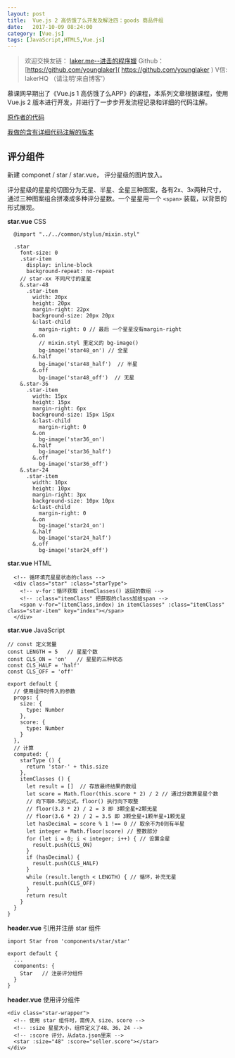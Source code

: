 ```yaml
---
layout: post
title:  Vue.js 2 高仿饿了么开发及解注四：goods 商品件组
date:   2017-10-09 08:24:00
category: [Vue.js]
tags: [JavaScript,HTML5,Vue.js]
---
```


<!-- ![Vue.js 2 高仿饿了么开发及解注四][1] -->

<!--more-->

> 欢迎交换友链： [laker.me--进击的程序媛]( http://laker.me/blog )
> Github：[https://github.com/younglaker]( https://github.com/younglaker )
> V信: lakerHQ （请注明‘来自博客’）

慕课网早期出了《Vue.js 1 高仿饿了么APP》的课程，本系列文章根据课程，使用 Vue.js 2 版本进行开发，并进行了一步步开发流程记录和详细的代码注解。

[原作者的代码][2]

[我做的含有详细代码注解的版本][3]


## 评分组件

新建 componet / star / star.vue， 评分星级的图片放入。

评分星级的星星的切图分为无星、半星、全星三种图案，各有2x、3x两种尺寸，通过三种图案组合拼凑成多种评分星数。一个星星用一个 `<span>` 装载，以背景的形式展现。

**star.vue** CSS

```
  @import "../../common/stylus/mixin.styl"

  .star
    font-size: 0
    .star-item
      display: inline-block
      background-repeat: no-repeat
    // star-xx 不同尺寸的星星
    &.star-48
      .star-item
        width: 20px
        height: 20px
        margin-right: 22px
        background-size: 20px 20px
        &:last-child
          margin-right: 0 // 最后 一个星星没有margin-right
        &.on
          // mixin.styl 里定义的 bg-image()
          bg-image('star48_on') // 全星
        &.half
          bg-image('star48_half')  // 半星
        &.off
          bg-image('star48_off')  // 无星
    &.star-36
      .star-item
        width: 15px
        height: 15px
        margin-right: 6px
        background-size: 15px 15px
        &:last-child
          margin-right: 0
        &.on
          bg-image('star36_on')
        &.half
          bg-image('star36_half')
        &.off
          bg-image('star36_off')
    &.star-24
      .star-item
        width: 10px
        height: 10px
        margin-right: 3px
        background-size: 10px 10px
        &:last-child
          margin-right: 0
        &.on
          bg-image('star24_on')
        &.half
          bg-image('star24_half')
        &.off
          bg-image('star24_off')
```
**star.vue** HTML
```
  <!-- 循环填充星星状态的class -->
  <div class="star" :class="starType">
    <!-- v-for：循环获取 itemClasses() 返回的数组 -->
    <!-- :class="itemClass" 把获取的class加给span -->
    <span v-for="(itemClass,index) in itemClasses" :class="itemClass" class="star-item" key="index"></span>
  </div>
```

**star.vue** JavaScript
```
// const 定义常量
const LENGTH = 5   // 星星个数
const CLS_ON = 'on'   // 星星的三种状态
const CLS_HALF = 'half'
const CLS_OFF = 'off'

export default {
  // 使用组件时传入的参数
  props: {
    size: {
      type: Number
    },
    score: {
      type: Number
    }
  },
  // 计算
  computed: {
    starType () {
      return 'star-' + this.size
    },
    itemClasses () {
      let result = []  // 存放最终结果的数组
      let score = Math.floor(this.score * 2) / 2 // 通过分数算星星个数
      // 向下取0.5的公式。floor() 执行向下取整
      // floor(3.3 * 2) / 2 = 3 即 3颗全星+2颗无星
      // floor(3.6 * 2) / 2 = 3.5 即 3颗全星+1颗半星+1颗无星
      let hasDecimal = score % 1 !== 0 // 取余不为0则有半星
      let integer = Math.floor(score) // 整数部分
      for (let i = 0; i < integer; i++) { // 设置全星
        result.push(CLS_ON)
      }
      if (hasDecimal) {
        result.push(CLS_HALF)
      }
      while (result.length < LENGTH) { // 循环，补充无星
        result.push(CLS_OFF)
      }
      return result
    }
  }
}
```

**header.vue** 引用并注册 star 组件
```
import Star from 'components/star/star'

export default {
  ...
  components: {
    Star   // 注册评分组件
  }
}
```

**header.vue** 使用评分组件

```
<div class="star-wrapper">
  <!-- 使用 star 组件时，需传入 size、score -->
  <!-- :size 星星大小，组件定义了48、36、24 -->
  <!-- :score 评分，从data.json里来 -->
  <star :size="48" :score="seller.score"></star>
</div>
```

  [1]: http://77g54f.com1.z0.glb.clouddn.com/bgt-20170620.png?imageView2/1/q/100|watermark/1/image/aHR0cDovLzc3ZzU0Zi5jb20xLnowLmdsYi5jbG91ZGRuLmNvbS9sYWtlcjEucG5n/dissolve/100/gravity/South/dy/10
  [2]: https://github.com/ustbhuangyi/vue-sell
  [3]: https://github.com/younglaker/CometLab/tree/vue-eleme


